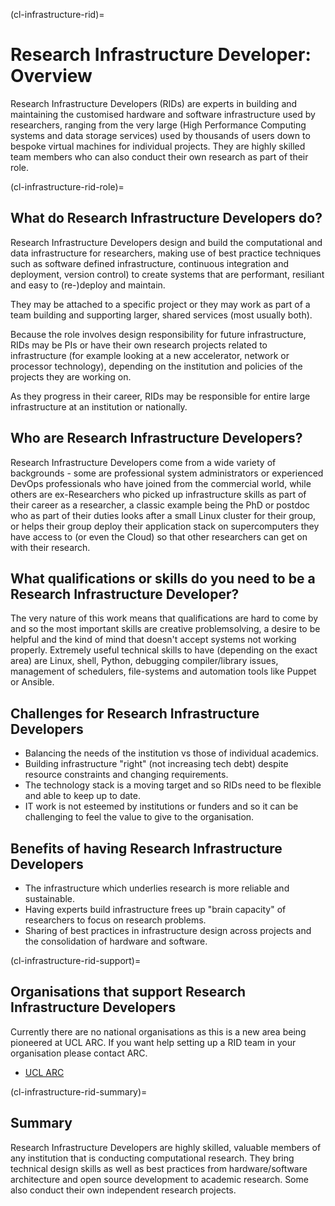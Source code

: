 (cl-infrastructure-rid)=
# Research Infrastructure Developer: Overview

Research Infrastructure Developers (RIDs) are experts in building and maintaining the customised hardware and software infrastructure used by researchers, ranging from the very large (High Performance Computing systems and data storage services) used by thousands of users down to bespoke virtual machines for individual projects.  They are highly skilled team members who can also conduct their own research as part of their role.

(cl-infrastructure-rid-role)=
## What do Research Infrastructure Developers do?

Research Infrastructure Developers design and build the computational and data infrastructure for researchers, making use of best practice techniques such as software defined infrastructure, continuous integration and deployment, version control) to create systems that are performant, resiliant and easy to (re-)deploy and maintain.

They may be attached to a specific project or they may work as part of a team building and supporting larger, shared services (most usually both).

Because the role involves design responsibility for future infrastructure, RIDs may be PIs or have their own research projects related to infrastructure (for example looking at a new accelerator, network or processor technology), depending on the institution and policies of the projects they are working on.

As they progress in their career, RIDs may be responsible for entire large infrastructure at an institution or nationally.

## Who are Research Infrastructure Developers?

Research Infrastructure Developers come from a wide variety of backgrounds - some are professional system administrators or experienced DevOps professionals who have joined from the commercial world, while others are ex-Researchers who picked up infrastructure skills as part of their career as a researcher, a classic example being the PhD or postdoc who as part of their duties looks after a small Linux cluster for their group, or helps their group deploy their application stack on supercomputers they have access to (or even the Cloud) so that other researchers can get on with their research.

## What qualifications or skills do you need to be a Research Infrastructure Developer?

The very nature of this work means that qualifications are hard to come by and so the most important skills are creative problemsolving, a desire to be helpful and the kind of mind that doesn't accept systems not working properly. Extremely useful technical skills to have (depending on the exact area) are Linux, shell, Python, debugging compiler/library issues, management of schedulers, file-systems and automation tools like Puppet or Ansible.

## Challenges for Research Infrastructure Developers

* Balancing the needs of the institution vs those of individual academics.
* Building infrastructure "right" (not increasing tech debt) despite resource constraints and changing requirements.
* The technology stack is a moving target and so RIDs need to be flexible and able to keep up to date.
* IT work is not esteemed by institutions or funders and so it can be challenging to feel the value to give to the organisation.

## Benefits of having Research Infrastructure Developers

* The infrastructure which underlies research is more reliable and sustainable.
* Having experts build infrastructure frees up "brain capacity" of researchers to focus on research problems.
* Sharing of best practices in infrastructure design across projects and the consolidation of hardware and software.

(cl-infrastructure-rid-support)=
## Organisations that support Research Infrastructure Developers

Currently there are no national organisations as this is a new area being pioneered at UCL ARC. If you want help setting up a RID team in your organisation please contact ARC.

* [UCL ARC](https://www.ucl.ac.uk/advanced-research-computing/advanced-research-computing-centre)

(cl-infrastructure-rid-summary)=
## Summary

Research Infrastructure Developers are highly skilled, valuable members of any institution that is conducting computational research.
They bring technical design skills as well as best practices from hardware/software architecture and open source development to academic research.
Some also conduct their own independent research projects.

